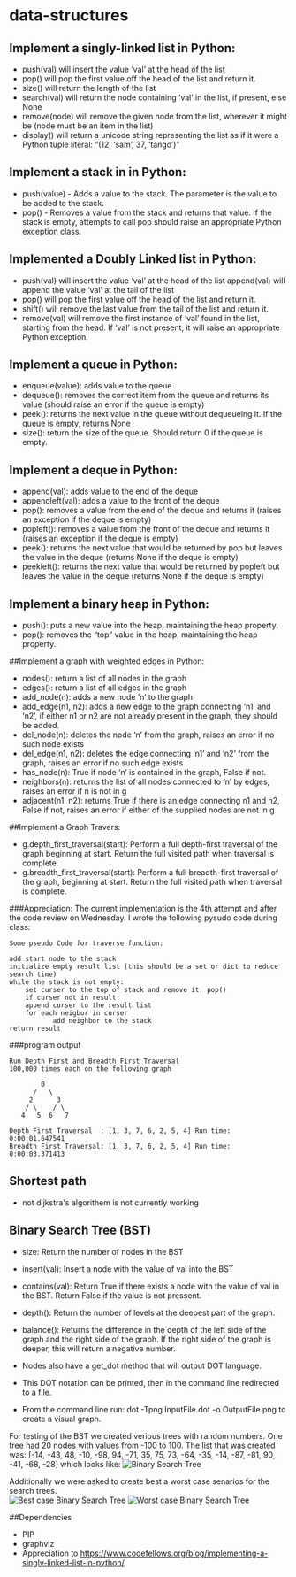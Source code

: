 # data-structures

## Implement a singly-linked list in Python:
  * push(val) will insert the value ‘val’ at the head of the list
  * pop() will pop the first value off the head of the list and return it.
  * size() will return the length of the list
  * search(val) will return the node containing ‘val’ in the list, if present, else None
  * remove(node) will remove the given node from the list, wherever it might be (node must be an item in the list)
  * display() will return a unicode string representing the list as if it were a Python tuple literal: “(12, ‘sam’, 37, ‘tango’)”

## Implement a stack in in Python:

  * push(value) - Adds a value to the stack. The parameter is the value to be added to the stack.
  * pop() - Removes a value from the stack and returns that value. If the stack is empty, attempts to call pop should raise an appropriate Python exception class.

## Implemented a Doubly Linked list in Python:

  * push(val) will insert the value ‘val’ at the head of the list append(val) will append the value ‘val’ at the tail of the list
  * pop() will pop the first value off the head of the list and return it.
  * shift() will remove the last value from the tail of the list and return it.
  * remove(val) will remove the first instance of ‘val’ found in the list, starting from the head. If ‘val’ is not present, it will raise an appropriate Python exception.

## Implement a queue in Python:

  * enqueue(value): adds value to the queue
  * dequeue(): removes the correct item from the queue and returns its value (should raise an error if the queue is empty)
  * peek(): returns the next value in the queue without dequeueing it. If the queue is empty, returns None
  * size(): return the size of the queue. Should return 0 if the queue is empty.

## Implement a deque in Python:

  * append(val): adds value to the end of the deque
  * appendleft(val): adds a value to the front of the deque
  * pop(): removes a value from the end of the deque and returns it (raises an exception if the deque is empty)
  * popleft(): removes a value from the front of the deque and returns it (raises an exception if the deque is empty)
  * peek(): returns the next value that would be returned by pop but leaves the value in the deque (returns None if the deque is empty)
  * peekleft(): returns the next value that would be returned by popleft but leaves the value in the deque (returns None if the deque is empty)

## Implement a binary heap in Python:

 * push(): puts a new value into the heap, maintaining the heap property.
 * pop(): removes the “top” value in the heap, maintaining the heap property.

##Implement a graph with weighted edges in Python:

* nodes(): return a list of all nodes in the graph
* edges(): return a list of all edges in the graph
* add_node(n): adds a new node ‘n’ to the graph
* add_edge(n1, n2): adds a new edge to the graph connecting ‘n1’ and ‘n2’, if either n1 or n2 are not already present in the graph, they should be added.
* del_node(n): deletes the node ‘n’ from the graph, raises an error if no such node exists
* del_edge(n1, n2): deletes the edge connecting ‘n1’ and ‘n2’ from the graph, raises an error if no such edge exists
* has_node(n): True if node ‘n’ is contained in the graph, False if not.
* neighbors(n): returns the list of all nodes connected to ‘n’ by edges, raises an error if n is not in g
* adjacent(n1, n2): returns True if there is an edge connecting n1 and n2, False if not, raises an error if either of the supplied nodes are not in g

##Implement a Graph Travers:
* g.depth_first_traversal(start): Perform a full depth-first traversal of the graph beginning at start. Return the full visited path when traversal is complete.
* g.breadth_first_traversal(start): Perform a full breadth-first traversal of the graph, beginning at start. Return the full visited path when traversal is complete.

###Appreciation: The current implementation is the 4th attempt and after the code review on Wednesday. I wrote the following pysudo code during class:

```
Some pseudo Code for traverse function:

add start node to the stack
initialize empty result list (this should be a set or dict to reduce search time)
while the stack is not empty:
	set curser to the top of stack and remove it, pop()
	if curser not in result:
    append curser to the result list
    for each neigbor in curser
		   add neighbor to the stack
return result
```

###program output
```
Run Depth First and Breadth First Traversal
100,000 times each on the following graph

        0
      /   \
     2      3
    / \    / \
   4   5  6   7

Depth First Traversal  : [1, 3, 7, 6, 2, 5, 4] Run time: 0:00:01.647541
Breadth First Traversal: [1, 3, 7, 6, 2, 5, 4] Run time: 0:00:03.371413
```


## Shortest path
* not dijkstra's algorithem is not currently working


## Binary Search Tree (BST)
* size: Return the number of nodes in the BST
* insert(val): Insert a node with the value of val into the BST
* contains(val): Return True if there exists a node with the value of val in the BST.  Return False if the value is not pressent.
* depth(): Return the number of levels at the deepest part of the graph.
* balance(): Returns the difference in the depth of the left side of the graph and the right side of the graph. If the right side of the graph is deeper, this will return a negative number.

* Nodes also have a get_dot method that will output DOT language.
* This DOT notation can be printed, then in the command line redirected to a file. 
* From the command line run: dot -Tpng InputFile.dot -o OutputFile.png to create a visual graph.

For testing of the BST we created verious trees with random numbers.  One tree had 20 nodes with 
values from -100 to 100.  The list that was created was:
[-14, -43, 48, -10, -98, 94, -71, 35, 75, 73, -64, -35, -14, -87, -81, 90, -41, -68, -28]
which looks like:
![Binary Search Tree](/src/5.png)

Additionally we were asked to create best a worst case senarios for the search trees.  
![Best case Binary Search Tree](/src/best.png)
![Worst case Binary Search Tree](/src/worst.png)



##Dependencies
* PIP
* graphviz
* Appreciation to https://www.codefellows.org/blog/implementing-a-singly-linked-list-in-python/
